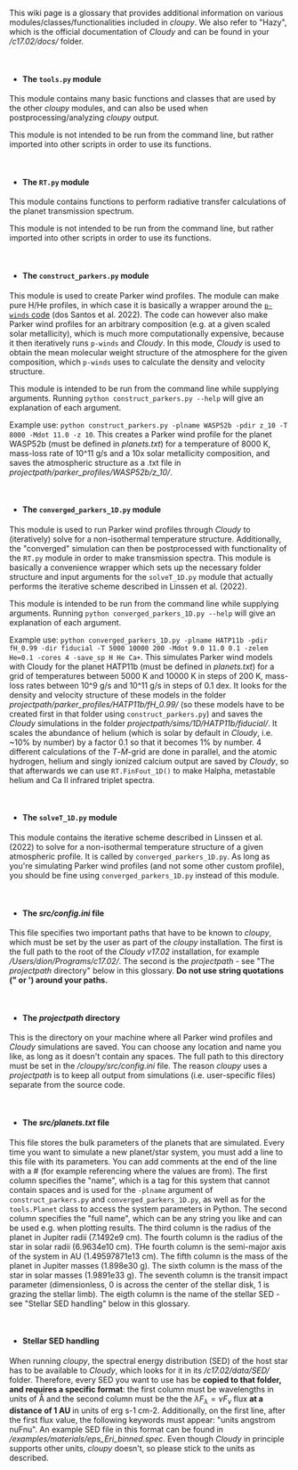 This wiki page is a glossary that provides additional information on various modules/classes/functionalities included in _cloupy_. We also refer to "Hazy", which is the official documentation of _Cloudy_ and can be found in your _/c17.02/docs/_ folder. 

<br>

- #### The `tools.py` module
This module contains many basic functions and classes that are used by the other _cloupy_ modules, and can also be used when postprocessing/analyzing _cloupy_ output. 

This module is not intended to be run from the command line, but rather imported into other scripts in order to use its functions.

<br>

- #### The `RT.py` module
This module contains functions to perform radiative transfer calculations of the planet transmission spectrum. 

This module is not intended to be run from the command line, but rather imported into other scripts in order to use its functions.

<br>

- #### The `construct_parkers.py` module
This module is used to create Parker wind profiles. The module can make pure H/He profiles, in which case it is basically a wrapper around the [`p-winds` code](https://github.com/ladsantos/p-winds) (dos Santos et al. 2022). The code can however also make Parker wind profiles for an arbitrary composition (e.g. at a given scaled solar metallicity), which is much more computationally expensive, because it then iteratively runs `p-winds` and _Cloudy_. In this mode, _Cloudy_ is used to obtain the mean molecular weight structure of the atmosphere for the given composition, which `p-winds` uses to calculate the density and velocity structure. 

This module is intended to be run from the command line while supplying arguments. Running `python construct_parkers.py --help` will give an explanation of each argument.

Example use: `python construct_parkers.py -plname WASP52b -pdir z_10 -T 8000 -Mdot 11.0 -z 10`. This creates a Parker wind profile for the planet WASP52b (must be defined in *planets.txt*) for a temperature of 8000 K, mass-loss rate of 10^11 g/s and a 10x solar metallicity composition, and saves the atmospheric structure as a .txt file in *projectpath/parker_profiles/WASP52b/z_10/*.

<br>

- #### The `converged_parkers_1D.py` module
This module is used to run Parker wind profiles through _Cloudy_ to (iteratively) solve for a non-isothermal temperature structure. Additionally, the "converged" simulation can then be postprocessed with functionality of the `RT.py` module in order to make transmission spectra. This module is basically a convenience wrapper which sets up the necessary folder structure and input arguments for the `solveT_1D.py` module that actually performs the iterative scheme described in Linssen et al. (2022).

This module is intended to be run from the command line while supplying arguments. Running `python converged_parkers_1D.py --help` will give an explanation of each argument.

Example use: `python converged_parkers_1D.py -plname HATP11b -pdir fH_0.99 -dir fiducial -T 5000 10000 200 -Mdot 9.0 11.0 0.1 -zelem He=0.1 -cores 4 -save_sp H He Ca+`. This simulates Parker wind models with Cloudy for the planet HATP11b (must be defined in *planets.txt*) for a grid of temperatures between 5000 K and 10000 K in steps of 200 K, mass-loss rates between 10^9 g/s and 10^11 g/s in steps of 0.1 dex. It looks for the density and velocity structure of these models in the folder *projectpath/parker_profiles/HATP11b/fH_0.99/* (so these models have to be created first in that folder using `construct_parkers.py`) and saves the _Cloudy_ simulations in the folder *projectpath/sims/1D/HATP11b/fiducial/*. It scales the abundance of helium (which is solar by default in _Cloudy_, i.e. ~10% by number) by a factor 0.1 so that it becomes 1% by number. 4 different calculations of the $T$-$\dot{M}$-grid are done in parallel, and the atomic hydrogen, helium and singly ionized calcium output are saved by _Cloudy_, so that afterwards we can use `RT.FinFout_1D()` to make Halpha, metastable helium and Ca II infrared triplet spectra.

<br>

- #### The `solveT_1D.py` module
This module contains the iterative scheme described in Linssen et al. (2022) to solve for a non-isothermal temperature structure of a given atmospheric profile. It is called by `converged_parkers_1D.py`. As long as you're simulating Parker wind profiles (and not some other custom profile), you should be fine using `converged_parkers_1D.py` instead of this module.

<br>

- #### The _src/config.ini_ file
This file specifies two important paths that have to be known to _cloupy_, which must be set by the user as part of the _cloupy_ installation. The first is the full path to the root of the _Cloudy v17.02_ installation, for example _/Users/dion/Programs/c17.02/_. The second is the _projectpath_ - see "The _projectpath_ directory" below in this glossary. **Do not use string quotations (" or ') around your paths.**

<br>

- #### The _projectpath_ directory
This is the directory on your machine where all Parker wind profiles and _Cloudy_ simulations are saved. You can choose any location and name you like, as long as it doesn't contain any spaces. The full path to this directory must be set in the _/cloupy/src/config.ini_ file. The reason _cloupy_ uses a _projectpath_ is to keep all output from simulations (i.e. user-specific files) separate from the source code.

<br>

- #### The _src/planets.txt_ file
This file stores the bulk parameters of the planets that are simulated. Every time you want to simulate a new planet/star system, you must add a line to this file with its parameters. You can add comments at the end of the line with a # (for example referencing where the values are from). The first column specifies the "name", which is a tag for this system that cannot contain spaces and is used for the `-plname` argument of `construct_parkers.py` and `converged_parkers_1D.py`, as well as for the `tools.Planet` class to access the system parameters in Python. The second column specifies the "full name", which can be any string you like and can be used e.g. when plotting results. The third column is the radius of the planet in Jupiter radii (7.1492e9 cm). The fourth column is the radius of the star in solar radii (6.9634e10 cm). THe fourth column is the semi-major axis of the system in AU (1.49597871e13 cm). The fifth column is the mass of the planet in Jupiter masses (1.898e30 g). The sixth column is the mass of the star in solar masses (1.9891e33 g). The seventh column is the transit impact parameter (dimensionless, 0 is across the center of the stellar disk, 1 is grazing the stellar limb). The eigth column is the name of the stellar SED - see "Stellar SED handling" below in this glossary.

<br>

- #### Stellar SED handling
When running _cloupy_, the spectral energy distribution (SED) of the host star has to be available to _Cloudy_, which looks for it in its _/c17.02/data/SED/_ folder. Therefore, every SED you want to use has be **copied to that folder, and requires a specific format**: the first column must be wavelengths in units of Å and the second column must be the the $\lambda F_{\lambda} = \nu F_{\nu}$ flux **at a distance of 1 AU** in units of erg s-1 cm-2. Additionally, on the first line, after the first flux value, the following keywords must appear: "units angstrom nuFnu". An example SED file in this format can be found in */examples/materials/eps_Eri_binned.spec*. Even though _Cloudy_ in principle supports other units, _cloupy_ doesn't, so please stick to the units as described.
